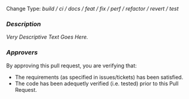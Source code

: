 Change Type: _build / ci / docs / feat / fix / perf / refactor / revert / test_

### ***Description*** ###

_Very Descriptive Text Goes Here._

### ***Approvers*** ###

By approving this pull request, you are verifying that:

- The requirements (as specified in issues/tickets) has been satisfied.
- The code has been adequetly verified (i.e. tested) prior to this Pull Request.
